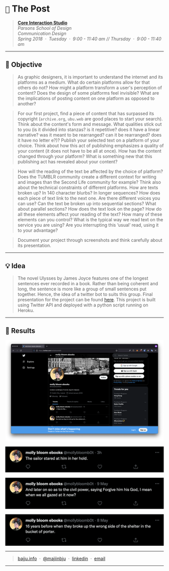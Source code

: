 # `📖` The Post
> **[Core Interaction Studio](https://github.com/majiinbju/core-interaction-studio-2018)**<br>
> *Parsons School of Design<br>
> Communication Design<br>
> Spring 2018 &nbsp;&middot;&nbsp;
> Tuesday &nbsp;&middot;&nbsp; 9:00 - 11:40 am //
> Thursday &nbsp;&middot;&nbsp; 9:00 - 11:40 am*
---
## 🎯 Objective
> As graphic designers, it is important to understand the internet and its platforms as a medium. What do certain platforms allow for that others do not? How might a platform transform a user's perception of content? Does the design of some platforms feel invisible? What are the implications of posting content on one platform as opposed to another?

> For our first project, find a piece of content that has surpassed its copyright (`archive.org`, `ubu.web` are good places to start your search). Think about the content's form and message. What qualities stick out to you (is it divided into stanzas? is it repetitive? does it have a linear narrative? was it meant to be rearranged? can it be rearranged? does it have no letter e?)? Publish your selected text on a platform of your choice. Think about how this act of publishing emphasizes a quality of your content (it does not have to be all at once). How has the content changed through your platform? What is something new that this publishing act has revealed about your content?

> How will the reading of the text be affected by the choice of platform? Does the TUMBLR community create a different context for writing and images than the Second Life community for example? Think also about the technical constraints of different platforms. How are texts broken up? In 140 character blurbs? In longer sequences? How does each piece of text link to the next one. Are there different voices you can use? Can the text be broken up into sequential sections? What about parallel sections? How does the text look on the page? How do all these elements affect your reading of the text? How many of these elements can you control? What is the typical way we read text on the service you are using? Are you interrupting this ‘usual’ read, using it to your advantage?

> Document your project through screenshots and think carefully about its presentation. 
---
## 💡 Idea
> The novel Ulysses by James Joyce features one of the longest sentences ever recorded in a book. Rather than being coherent and long, the sentence is more like a group of small sentences put together. Hence, the idea of a twitter bot to suits this group. Final presentation for the project can be found [here](thepost_presentation_final.pdf). This project is built using Twitter API and deployed with a python script running on Heroku. 
---
## 🧪 Results
![Molly Bloom Profile](img/molly-bloom.png)

![Tweet 1](img/tweet-1.png)

![Tweet 2](img/tweet-2.png)

![Tweet 3](img/tweet-3.png)

---
> [bajju.info](https://www.bajju.info) &nbsp;&middot;&nbsp;
> [@majiinbju](https://github.com/majiinbju) &nbsp;&middot;&nbsp;
> [linkedin](https://www.linkedin.com/in/vivek-bajaj-4a8035152/) &nbsp;&middot;&nbsp;
> [email](mailto:hi@vivekbajaj.design)
---

